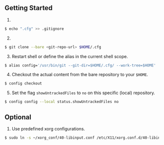 ## Getting Started

1. 
```bash
$ echo ".cfg" >> .gitignore
```

2.
```bash
$ git clone --bare <git-repo-url> $HOME/.cfg
```

3. Restart shell or define the alias in the current shell scope.
```bash
$ alias config='/usr/bin/git --git-dir=$HOME/.cfg/ --work-tree=$HOME'
```

4. Checkout the actual content from the bare repository to your `$HOME`.
```bash
$ config checkout
```

5. Set the flag `showUntrackedFiles` to `no` on this specific (local) repository.
```bash
$ config config --local status.showUntrackedFiles no
```

## Optional
1. Use predefined xorg configurations.
```bash
$ sudo ln -s ~/xorg_conf/40-libinput.conf /etc/X11/xorg.conf.d/40-libinput.conf
```
